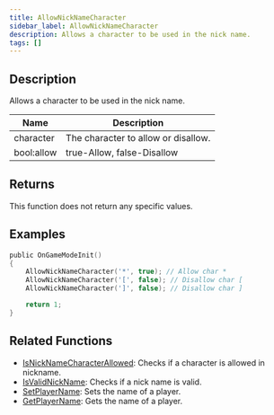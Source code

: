 ```yaml
---
title: AllowNickNameCharacter
sidebar_label: AllowNickNameCharacter
description: Allows a character to be used in the nick name.
tags: []
---
```


<VersionWarn version='omp v1.1.0.2612' />

## Description

Allows a character to be used in the nick name.

| Name       | Description                         |
| ---------- | ----------------------------------- |
| character  | The character to allow or disallow. |
| bool:allow | true-Allow, false-Disallow          |

## Returns

This function does not return any specific values.

## Examples

```c
public OnGameModeInit()
{
    AllowNickNameCharacter('*', true); // Allow char *
    AllowNickNameCharacter('[', false); // Disallow char [
    AllowNickNameCharacter(']', false); // Disallow char ]

    return 1;
}
```

## Related Functions

- [IsNickNameCharacterAllowed](IsNickNameCharacterAllowed): Checks if a character is allowed in nickname.
- [IsValidNickName](IsValidNickName): Checks if a nick name is valid.
- [SetPlayerName](SetPlayerName): Sets the name of a player.
- [GetPlayerName](GetPlayerName): Gets the name of a player.
